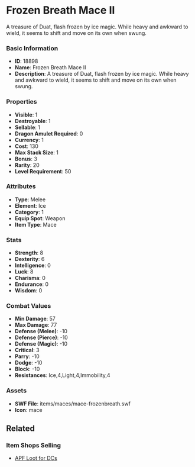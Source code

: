# Frozen Breath Mace II

A treasure of Duat, flash frozen by ice magic. While heavy and awkward to wield, it seems to shift and move on its own when swung.

### Basic Information

- **ID**: 18898
- **Name**: Frozen Breath Mace II
- **Description**: A treasure of Duat, flash frozen by ice magic. While heavy and awkward to wield, it seems to shift and move on its own when swung.

### Properties

- **Visible**: 1
- **Destroyable**: 1
- **Sellable**: 1
- **Dragon Amulet Required**: 0
- **Currency**: 1
- **Cost**: 130
- **Max Stack Size**: 1
- **Bonus**: 3
- **Rarity**: 20
- **Level Requirement**: 50

### Attributes

- **Type**: Melee
- **Element**: Ice
- **Category**: 1
- **Equip Spot**: Weapon
- **Item Type**: Mace

### Stats

- **Strength**: 8
- **Dexterity**: 6
- **Intelligence**: 0
- **Luck**: 8
- **Charisma**: 0
- **Endurance**: 0
- **Wisdom**: 0

### Combat Values

- **Min Damage**: 57
- **Max Damage**: 77
- **Defense (Melee)**: -10
- **Defense (Pierce)**: -10
- **Defense (Magic)**: -10
- **Critical**: 3
- **Parry**: -10
- **Dodge**: -10
- **Block**: -10
- **Resistances**: Ice,4,Light,4,Immobility,4

### Assets

- **SWF File**: items/maces/mace-frozenbreath.swf
- **Icon**: mace

## Related

### Item Shops Selling

- [APF Loot for DCs](../item-shops/630-apf-loot-for-dcs.md)

